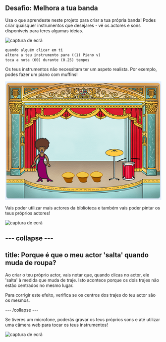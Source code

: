 ## Desafio: Melhora a tua banda

Usa o que aprendeste neste projeto para criar a tua própria banda! Podes criar quaisquer instrumentos que desejares - vê os actores e sons disponíveis para teres algumas ideias.

![captura de ecrã](images/band-ideas-sounds.png)

```blocks3
quando alguém clicar em ti
altera a teu instrumento para ((1) Piano v)
toca a nota (60) durante (0.25) tempos
```

Os teus instrumentos não necessitam ter um aspeto realista. Por exemplo, podes fazer um piano com muffins!

![captura de ecrã](images/band-piano.png)

Vais poder utilizar mais actores da biblioteca e também vais poder pintar os teus próprios actores!

![captura de ecrã](images/band-draw.png)

--- collapse ---
---
title: Porque é que o meu actor 'salta' quando muda de roupa?
---

Ao criar o teu próprio actor, vais notar que, quando clicas no actor, ele 'salta' à medida que muda de traje. Isto acontece porque os dois trajes não estão centrados no mesmo lugar.

Para corrigir este efeito, verifica se os centros dos trajes do teu actor são os mesmos.

--- /collapse ---

Se tiveres um microfone, poderás gravar os teus próprios sons e até utilizar uma câmera web para tocar os teus instrumentos!

![captura de ecrã](images/band-io.png)